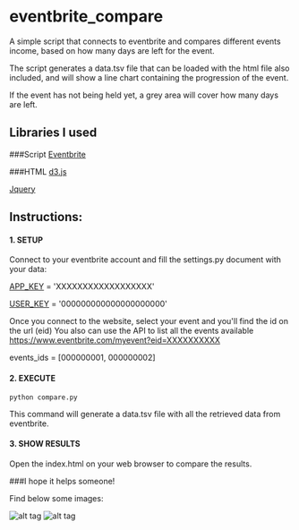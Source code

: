 eventbrite_compare
==================

A simple script that connects to eventbrite and compares different events income,
based on how many days are left for the event.

The script generates a data.tsv file that can be loaded with the html file also included,
and will show a line chart containing the progression of the event.

If the event has not being held yet, a grey area will cover how many days are left.

## Libraries I used

###Script
[Eventbrite](https://github.com/eventbrite/eventbrite-client-py)

###HTML
[d3.js](http://d3js.org/)

[Jquery](http://jquery.com/)



## Instructions:

#### 1. SETUP

Connect to your eventbrite account and fill the settings.py document with your data:

[APP_KEY](https://www.eventbrite.com/api/key) = 'XXXXXXXXXXXXXXXXXX'


[USER_KEY](https://www.eventbrite.com/userkeyapi) = '000000000000000000000'

Once you connect to the website, select your event and you'll find the id on the url (eid)
You also can use the API to list all the events available
https://www.eventbrite.com/myevent?eid=XXXXXXXXXX

events_ids = [000000001, 000000002]

#### 2. EXECUTE

```python compare.py```

This command will generate a data.tsv file with all the retrieved data from eventbrite.

#### 3. SHOW RESULTS

Open the index.html on your web browser to compare the results.

###I hope it helps someone!

Find below some images:

![alt tag](https://raw.github.com/xavicolomer/eventbrite_compare/master/README/comparison2.jpg)
![alt tag](https://raw.github.com/xavicolomer/eventbrite_compare/master/README/comparison.png)
